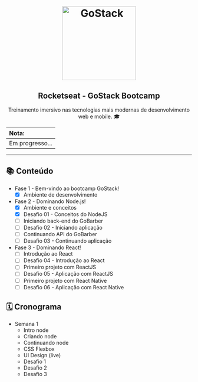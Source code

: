 <h1 align="center">
    <img alt="GoStack" src="https://rocketseat-cdn.s3-sa-east-1.amazonaws.com/bootcamp-header.png" width="200px" />
</h1>

<h2 align="center">
  Rocketseat - GoStack Bootcamp    
</h2>

<p align="center"> Treinamento imersivo nas tecnologias mais modernas de desenvolvimento web e mobile. 🎓</p>

| Nota:           |
| :-------------- |
| Em progresso... |

----

## 📚 Conteúdo

- Fase 1 - Bem-vindo ao bootcamp GoStack!
  - [x] Ambiente de desenvolvimento

- Fase 2 - Dominando Node.js!
  - [x] Ambiente e conceitos
  - [x] Desafio 01 - Conceitos do NodeJS
  - [ ] Iniciando back-end do GoBarber
  - [ ] Desafio 02 - Iniciando aplicação
  - [ ] Continuando API do GoBarber
  - [ ] Desafio 03 - Continuando aplicação

- Fase 3 - Dominando React!
  - [ ] Introdução ao React
  - [ ] Desafio 04 - Introdução ao React
  - [ ] Primeiro projeto com ReactJS
  - [ ] Desafio 05 - Aplicação com ReactJS
  - [ ] Primeiro projeto com React Native
  - [ ] Desafio 06 - Aplicação com React Native

## 🗓 Cronograma

- Semana 1
  - Intro node
  - Criando node
  - Continuando node
  - CSS Flexbox
  - UI Design (live)
  - Desafio 1
  - Desafio 2
  - Desafio 3
